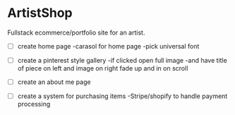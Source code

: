 # ArtistShop
Fullstack ecommerce/portfolio site for an artist. 

- [ ] create home page 
-carasol for home page
-pick universal font

- [ ] create a pinterest style gallery 
-if clicked open full image 
-and have title of piece on left and image on right fade up and in on scroll

- [ ] create an about me page

- [ ] create a system for purchasing items
-Stripe/shopify to handle payment processing

